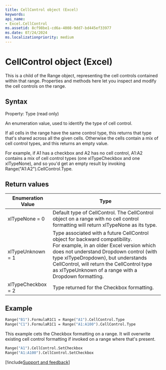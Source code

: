 ```yaml
---
title: CellControl object (Excel)
keywords: 
api_name:
- Excel.CellControl
ms.assetid: 8cf98be1-cd6a-4008-9dd7-bd445ef33977
ms.date: 07/24/2024
ms.localizationpriority: medium
---
```



# CellControl object (Excel)

This is a child of the Range object, representing the cell controls contained within that range. Properties and methods here let you inspect and modify the cell controls on the range.

## Syntax

Property: Type (read only) 

An enumeration value, used to identify the type of cell control. 

If all cells in the range have the same control type, this returns that type that's shared across all the given cells. Otherwise the cells contain a mix of cell control types, and this returns an empty value.

For example, if A1 has a checkbox and A2 has no cell control, A1:A2 contains a mix of cell control types (one xlTypeCheckbox and one xlTypeNone), and so you'd get an empty result by invoking Range("A1:A2").CellControl.Type. 


## Return values

| Enumeration Value   | Type|
|---------------------|-----------|
|xlTypeNone = 0       |Default type of CellControl. The CellControl object on a range with no cell control formatting will return xlTypeNone as its type.       |
|xlTypeUnknown = 1    |Type associated with a future CellControl object for backward compatibility.<br> For example, in an older Excel version which does not understand Dropdown control (with type xlTypeDropdown), but understands CellControl, will return the CellControl type as xlTypeUnknown of a range with a Dropdown formatting.    |
|xlTypeCheckbox = 2   |Type returned for the Checkbox formatting.   |

## Example

```vb
Range("B1").FormulaR1C1 = Range("A1").CellControl.Type
Range("C1").FormulaR1C1 = Range("A1:A100").CellControl.Type 
```

This example cets the Checkbox formatting on a range. It will overwrite existing cell control formatting if invoked on a range where that's present.

```vb
Range("A1").CellControl.SetCheckbox
Range("A1:A100").CellControl.SetCheckbox 
```

[!include[Support and feedback](~/includes/feedback-boilerplate.md)]
